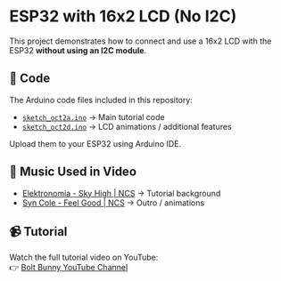 # ESP32 with 16x2 LCD (No I2C)

This project demonstrates how to connect and use a 16x2 LCD with the ESP32 **without using an I2C module**.

## 📜 Code
The Arduino code files included in this repository:

- [`sketch_oct2a.ino`](sketch_oct2a.ino) → Main tutorial code  
- [`sketch_oct2d.ino`](sketch_oct2d.ino) → LCD animations / additional features  

Upload them to your ESP32 using Arduino IDE.

## 🎵 Music Used in Video
- [Elektronomia - Sky High | NCS](https://youtu.be/TW9d8vYrVFQ) → Tutorial background  
- [Syn Cole - Feel Good | NCS](https://youtu.be/q1ULJ92aldE) → Outro / animations  

## 📹 Tutorial
Watch the full tutorial video on YouTube:  
👉 [Bolt Bunny YouTube Channel](https://www.youtube.com/@Bolt_Bunny)
